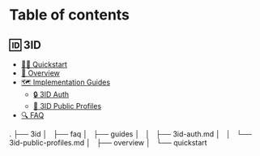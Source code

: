 # Table of contents

## 🆔 3ID

* [🏃‍♂️ Quickstart](3id/quickstart/index.md)
* [👀 Overview](3id/overview/index.md)
* [🗺️ Implementation Guides](3id/guides/index.md)
  * [🔒 3ID Auth](3id/guides/3id-auth.md)
  * [📓 3ID Public Profiles](3id/guides/3id-public-profiles.md)
* [🔍 FAQ](3id/faq/index.md)

<!--
## Use headings to create page groups like this one​

* [First page's title](use-headings-to-create-page-groups-like-this-one/first-pages-title/README.md)
  * [Some child page](use-headings-to-create-page-groups-like-this-one/first-pages-title/some-child-page.md)
  * [Some other child page](use-headings-to-create-page-groups-like-this-one/first-pages-title/some-other-child-page.md)
* [Second page's title](use-headings-to-create-page-groups-like-this-one/second-pages-title/README.md)
  * [Some child page](use-headings-to-create-page-groups-like-this-one/second-pages-title/some-child-page.md)
  * [Some other child page](use-headings-to-create-page-groups-like-this-one/second-pages-title/some-other-child-page.md)

## A second-page group​

* [Yet another page](a-second-page-group/yet-another-page.md)
-->
.
├── 3id
│   ├── faq
│   ├── guides
│   │   ├── 3id-auth.md
│   │   └── 3id-public-profiles.md
│   ├── overview
│   └── quickstart

